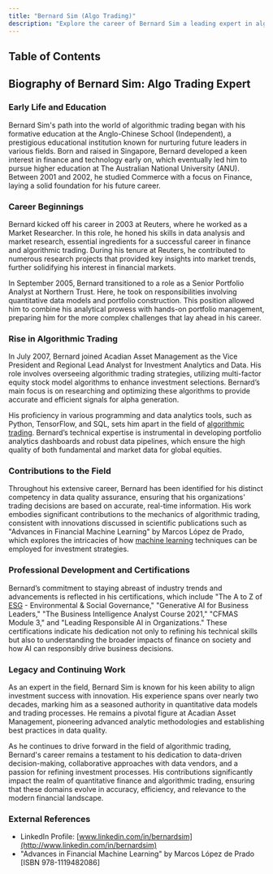 ```yaml
---
title: "Bernard Sim (Algo Trading)"
description: "Explore the career of Bernard Sim a leading expert in algorithmic trading. Discover his journey from education to shaping global financial markets."
---
```




## Table of Contents

## Biography of Bernard Sim: Algo Trading Expert

### Early Life and Education

Bernard Sim's path into the world of algorithmic trading began with his formative education at the Anglo-Chinese School (Independent), a prestigious educational institution known for nurturing future leaders in various fields. Born and raised in Singapore, Bernard developed a keen interest in finance and technology early on, which eventually led him to pursue higher education at The Australian National University (ANU). Between 2001 and 2002, he studied Commerce with a focus on Finance, laying a solid foundation for his future career.

### Career Beginnings

Bernard kicked off his career in 2003 at Reuters, where he worked as a Market Researcher. In this role, he honed his skills in data analysis and market research, essential ingredients for a successful career in finance and algorithmic trading. During his tenure at Reuters, he contributed to numerous research projects that provided key insights into market trends, further solidifying his interest in financial markets.

In September 2005, Bernard transitioned to a role as a Senior Portfolio Analyst at Northern Trust. Here, he took on responsibilities involving quantitative data models and portfolio construction. This position allowed him to combine his analytical prowess with hands-on portfolio management, preparing him for the more complex challenges that lay ahead in his career.

### Rise in Algorithmic Trading

In July 2007, Bernard joined Acadian Asset Management as the Vice President and Regional Lead Analyst for Investment Analytics and Data. His role involves overseeing algorithmic trading strategies, utilizing multi-factor equity stock model algorithms to enhance investment selections. Bernard’s main focus is on researching and optimizing these algorithms to provide accurate and efficient signals for alpha generation.

His proficiency in various programming and data analytics tools, such as Python, TensorFlow, and SQL, sets him apart in the field of [algorithmic trading](/wiki/algorithmic-trading). Bernard’s technical expertise is instrumental in developing portfolio analytics dashboards and robust data pipelines, which ensure the high quality of both fundamental and market data for global equities.

### Contributions to the Field

Throughout his extensive career, Bernard has been identified for his distinct competency in data quality assurance, ensuring that his organizations' trading decisions are based on accurate, real-time information. His work embodies significant contributions to the mechanics of algorithmic trading, consistent with innovations discussed in scientific publications such as "Advances in Financial Machine Learning" by Marcos López de Prado, which explores the intricacies of how [machine learning](/wiki/machine-learning) techniques can be employed for investment strategies.

### Professional Development and Certifications

Bernard’s commitment to staying abreast of industry trends and advancements is reflected in his certifications, which include "The A to Z of [ESG](/wiki/esg-investing) - Environmental & Social Governance," "Generative AI for Business Leaders," "The Business Intelligence Analyst Course 2021," "CFMAS Module 3," and "Leading Responsible AI in Organizations." These certifications indicate his dedication not only to refining his technical skills but also to understanding the broader impacts of finance on society and how AI can responsibly drive business decisions.

### Legacy and Continuing Work

As an expert in the field, Bernard Sim is known for his keen ability to align investment success with innovation. His experience spans over nearly two decades, marking him as a seasoned authority in quantitative data models and trading processes. He remains a pivotal figure at Acadian Asset Management, pioneering advanced analytic methodologies and establishing best practices in data quality.

As he continues to drive forward in the field of algorithmic trading, Bernard's career remains a testament to his dedication to data-driven decision-making, collaborative approaches with data vendors, and a passion for refining investment processes. His contributions significantly impact the realm of quantitative finance and algorithmic trading, ensuring that these domains evolve in accuracy, efficiency, and relevance to the modern financial landscape.

### External References

- LinkedIn Profile: [www.linkedin.com/in/bernardsim](http://www.linkedin.com/in/bernardsim)
- "Advances in Financial Machine Learning" by Marcos López de Prado [ISBN 978-1119482086]